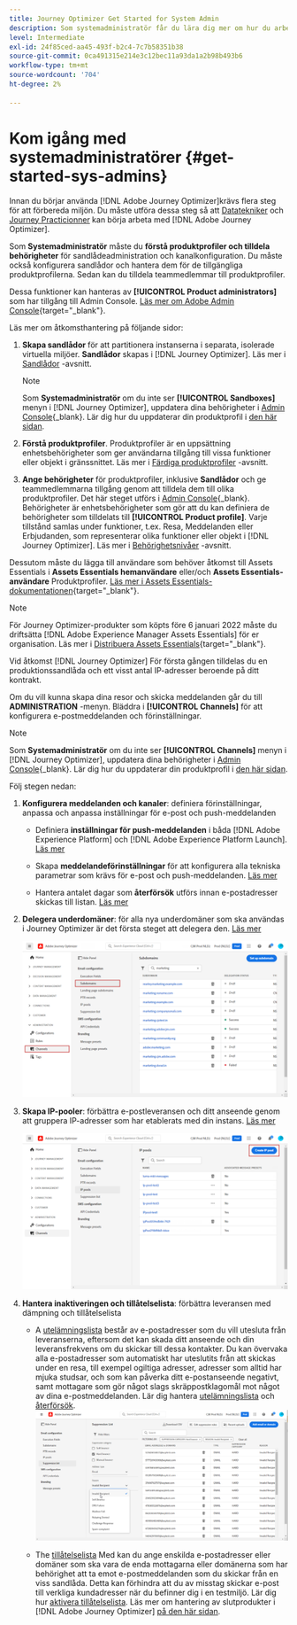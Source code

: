 ```yaml
---
title: Journey Optimizer Get Started for System Admin
description: Som systemadministratör får du lära dig mer om hur du arbetar med Journey Optimizer
level: Intermediate
exl-id: 24f85ced-aa45-493f-b2c4-7c7b58351b38
source-git-commit: 0ca491315e214e3c12bec11a93da1a2b98b493b6
workflow-type: tm+mt
source-wordcount: '704'
ht-degree: 2%

---
```


# Kom igång med systemadministratörer {#get-started-sys-admins}

Innan du börjar använda [!DNL Adobe Journey Optimizer]krävs flera steg för att förbereda miljön.  Du måste utföra dessa steg så att [Datatekniker](data-engineer.md) och [Journey Practicionner](marketer.md) kan börja arbeta med [!DNL Adobe Journey Optimizer].


Som **Systemadministratör** måste du **förstå produktprofiler och tilldela behörigheter** för sandlådeadministration och kanalkonfiguration. Du måste också konfigurera sandlådor och hantera dem för de tillgängliga produktprofilerna. Sedan kan du tilldela teammedlemmar till produktprofiler.

Dessa funktioner kan hanteras av **[!UICONTROL Product administrators]** som har tillgång till Admin Console. [Läs mer om Adobe Admin Console](https://helpx.adobe.com/enterprise/admin-guide.html){target=&quot;_blank&quot;}.

Läs mer om åtkomsthantering på följande sidor:

1. **Skapa sandlådor** för att partitionera instanserna i separata, isolerade virtuella miljöer. **Sandlådor** skapas i [!DNL Journey Optimizer]. Läs mer i [Sandlådor](../../administration/sandboxes.md) -avsnitt.

   >[!NOTE]
   >Som **Systemadministratör** om du inte ser **[!UICONTROL Sandboxes]** menyn i [!DNL Journey Optimizer], uppdatera dina behörigheter i [Admin Console](https://adminconsole.adobe.com/){_blank}. Lär dig hur du uppdaterar din produktprofil i [den här sidan](../../administration/permissions.md#edit-product-profile).

1. **Förstå produktprofiler**. Produktprofiler är en uppsättning enhetsbehörigheter som ger användarna tillgång till vissa funktioner eller objekt i gränssnittet. Läs mer i [Färdiga produktprofiler](../../administration/ootb-product-profiles.md) -avsnitt.

1. **Ange behörigheter** för produktprofiler, inklusive **Sandlådor** och ge teammedlemmarna tillgång genom att tilldela dem till olika produktprofiler. Det här steget utförs i [Admin Console](https://adminconsole.adobe.com/){_blank}. Behörigheter är enhetsbehörigheter som gör att du kan definiera de behörigheter som tilldelats till **[!UICONTROL Product profile]**. Varje tillstånd samlas under funktioner, t.ex. Resa, Meddelanden eller Erbjudanden, som representerar olika funktioner eller objekt i [!DNL Journey Optimizer]. Läs mer i [Behörighetsnivåer](../../administration/high-low-permissions.md) -avsnitt.

Dessutom måste du lägga till användare som behöver åtkomst till Assets Essentials i **Assets Essentials hemanvändare** eller/och **Assets Essentials-användare** Produktprofiler. [Läs mer i Assets Essentials-dokumentationen](https://experienceleague.adobe.com/docs/experience-manager-assets-essentials/help/deploy-administer.html){target=&quot;_blank&quot;}.

>[!NOTE]
>För Journey Optimizer-produkter som köpts före 6 januari 2022 måste du driftsätta [!DNL Adobe Experience Manager Assets Essentials] för er organisation. Läs mer i [Distribuera Assets Essentials](https://experienceleague.adobe.com/docs/experience-manager-assets-essentials/help/deploy-administer.html){target=&quot;_blank&quot;}.

Vid åtkomst [!DNL Journey Optimizer] För första gången tilldelas du en produktionssandlåda och ett visst antal IP-adresser beroende på ditt kontrakt.

Om du vill kunna skapa dina resor och skicka meddelanden går du till **ADMINISTRATION** -menyn. Bläddra i **[!UICONTROL Channels]** för att konfigurera e-postmeddelanden och förinställningar.

>[!NOTE]
>Som **Systemadministratör** om du inte ser **[!UICONTROL Channels]** menyn i [!DNL Journey Optimizer], uppdatera dina behörigheter i [Admin Console](https://adminconsole.adobe.com/){_blank}. Lär dig hur du uppdaterar din produktprofil i [den här sidan](../../administration/permissions.md#edit-product-profile).

Följ stegen nedan:

1. **Konfigurera meddelanden och kanaler**: definiera förinställningar, anpassa och anpassa inställningar för e-post och push-meddelanden

   * Definiera **inställningar för push-meddelanden** i båda [!DNL Adobe Experience Platform] och [!DNL Adobe Experience Platform Launch]. [Läs mer](../../configuration/push-gs.md)

   * Skapa **meddelandeförinställningar** för att konfigurera alla tekniska parametrar som krävs för e-post och push-meddelanden. [Läs mer](../../configuration/message-presets.md)

   * Hantera antalet dagar som **återförsök** utförs innan e-postadresser skickas till listan. [Läs mer](../../configuration/manage-suppression-list.md)

1. **Delegera underdomäner**: för alla nya underdomäner som ska användas i Journey Optimizer är det första steget att delegera den. [Läs mer](../../configuration/about-subdomain-delegation.md)

   ![](../assets/subdomain.png)

1. **Skapa IP-pooler**: förbättra e-postleveransen och ditt anseende genom att gruppera IP-adresser som har etablerats med din instans. [Läs mer](../../configuration/ip-pools.md)

   ![](../assets/ip-pool.png)

1. **Hantera inaktiveringen och tillåtelselista**: förbättra leveransen med dämpning och tillåtelselista

   * A [utelämningslista](../../reports/suppression-list.md) består av e-postadresser som du vill utesluta från leveranserna, eftersom det kan skada ditt anseende och din leveransfrekvens om du skickar till dessa kontakter. Du kan övervaka alla e-postadresser som automatiskt har uteslutits från att skickas under en resa, till exempel ogiltiga adresser, adresser som alltid har mjuka studsar, och som kan påverka ditt e-postanseende negativt, samt mottagare som gör något slags skräppostklagomål mot något av dina e-postmeddelanden. Lär dig hantera [utelämningslista](../../configuration/manage-suppression-list.md) och [återförsök](../../configuration/retries.md).
   ![](../assets/suppression-list-filtering-example.png)

   * The [tillåtelselista](../../configuration/allow-list.md) Med kan du ange enskilda e-postadresser eller domäner som ska vara de enda mottagarna eller domänerna som har behörighet att ta emot e-postmeddelanden som du skickar från en viss sandlåda. Detta kan förhindra att du av misstag skickar e-post till verkliga kundadresser när du befinner dig i en testmiljö. Lär dig hur [aktivera tillåtelselista](../../configuration/allow-list.md).
   Läs mer om hantering av slutprodukter i [!DNL Adobe Journey Optimizer] [på den här sidan](../../reports/deliverability.md).
